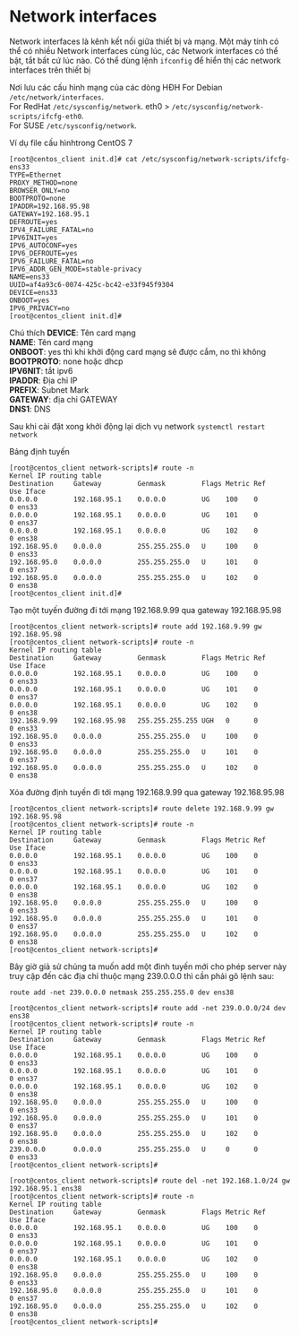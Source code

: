 # Network interfaces
Network interfaces là kênh kết nối giữa thiết bị và mạng. Một máy tính có thể có nhiều Network interfaces cùng lúc, các Network interfaces có thể bật, tắt bất cứ lúc nào. Có thể dùng lệnh `ifconfig` để hiển thị các network interfaces trên thiết bị

Nơi lưu các cấu hình mạng của các dòng HĐH
For Debian `/etc/network/interfaces`.  
For RedHat `/etc/sysconfig/network`. eth0 > `/etc/sysconfig/network-scripts/ifcfg-eth0`.  
For SUSE `/etc/sysconfig/network`.  

Ví dụ file cấu hìnhtrong CentOS 7
```
[root@centos_client init.d]# cat /etc/sysconfig/network-scripts/ifcfg-ens33
TYPE=Ethernet
PROXY_METHOD=none
BROWSER_ONLY=no
BOOTPROTO=none
IPADDR=192.168.95.98
GATEWAY=192.168.95.1
DEFROUTE=yes
IPV4_FAILURE_FATAL=no
IPV6INIT=yes
IPV6_AUTOCONF=yes
IPV6_DEFROUTE=yes
IPV6_FAILURE_FATAL=no
IPV6_ADDR_GEN_MODE=stable-privacy
NAME=ens33
UUID=af4a93c6-0074-425c-bc42-e33f945f9304
DEVICE=ens33
ONBOOT=yes
IPV6_PRIVACY=no
[root@centos_client init.d]#
```

Chú thích
**DEVICE**: Tên card mạng  
**NAME**: Tên card mạng  
**ONBOOT**: yes thì khi khởi động card mạng sẽ được cắm, no thì không  
**BOOTPROTO**: none hoặc dhcp  
**IPV6NIT**: tắt ipv6  
**IPADDR**: Địa chỉ IP  
**PREFIX**: Subnet Mark  
**GATEWAY**: địa chỉ GATEWAY  
**DNS1**: DNS  

Sau khi cài đặt xong khởi động lại dịch vụ network
`systemctl restart network`

Bảng định tuyến
```
[root@centos_client network-scripts]# route -n
Kernel IP routing table
Destination     Gateway         Genmask         Flags Metric Ref    Use Iface
0.0.0.0         192.168.95.1    0.0.0.0         UG    100    0        0 ens33
0.0.0.0         192.168.95.1    0.0.0.0         UG    101    0        0 ens37
0.0.0.0         192.168.95.1    0.0.0.0         UG    102    0        0 ens38
192.168.95.0    0.0.0.0         255.255.255.0   U     100    0        0 ens33
192.168.95.0    0.0.0.0         255.255.255.0   U     101    0        0 ens37
192.168.95.0    0.0.0.0         255.255.255.0   U     102    0        0 ens38
[root@centos_client init.d]#
```
Tạo một tuyến đường đi tới mạng 192.168.9.99 qua gateway 192.168.95.98
```
[root@centos_client network-scripts]# route add 192.168.9.99 gw 192.168.95.98
[root@centos_client network-scripts]# route -n
Kernel IP routing table
Destination     Gateway         Genmask         Flags Metric Ref    Use Iface
0.0.0.0         192.168.95.1    0.0.0.0         UG    100    0        0 ens33
0.0.0.0         192.168.95.1    0.0.0.0         UG    101    0        0 ens37
0.0.0.0         192.168.95.1    0.0.0.0         UG    102    0        0 ens38
192.168.9.99    192.168.95.98   255.255.255.255 UGH   0      0        0 ens33
192.168.95.0    0.0.0.0         255.255.255.0   U     100    0        0 ens33
192.168.95.0    0.0.0.0         255.255.255.0   U     101    0        0 ens37
192.168.95.0    0.0.0.0         255.255.255.0   U     102    0        0 ens38
```
Xóa đường định tuyến đi tới mạng 192.168.9.99 qua gateway 192.168.95.98
```
[root@centos_client network-scripts]# route delete 192.168.9.99 gw 192.168.95.98
[root@centos_client network-scripts]# route -n
Kernel IP routing table
Destination     Gateway         Genmask         Flags Metric Ref    Use Iface
0.0.0.0         192.168.95.1    0.0.0.0         UG    100    0        0 ens33
0.0.0.0         192.168.95.1    0.0.0.0         UG    101    0        0 ens37
0.0.0.0         192.168.95.1    0.0.0.0         UG    102    0        0 ens38
192.168.95.0    0.0.0.0         255.255.255.0   U     100    0        0 ens33
192.168.95.0    0.0.0.0         255.255.255.0   U     101    0        0 ens37
192.168.95.0    0.0.0.0         255.255.255.0   U     102    0        0 ens38
[root@centos_client network-scripts]#
```
Bây giờ giả sử chúng ta muốn add một đinh tuyến mới cho phép server này truy cập đến các địa chỉ thuộc mạng 239.0.0.0 thì cần phải gõ lệnh sau:  

`route add -net 239.0.0.0 netmask 255.255.255.0 dev ens38`  

```
[root@centos_client network-scripts]# route add -net 239.0.0.0/24 dev ens38
[root@centos_client network-scripts]# route -n
Kernel IP routing table
Destination     Gateway         Genmask         Flags Metric Ref    Use Iface
0.0.0.0         192.168.95.1    0.0.0.0         UG    100    0        0 ens33
0.0.0.0         192.168.95.1    0.0.0.0         UG    101    0        0 ens37
0.0.0.0         192.168.95.1    0.0.0.0         UG    102    0        0 ens38
192.168.95.0    0.0.0.0         255.255.255.0   U     100    0        0 ens33
192.168.95.0    0.0.0.0         255.255.255.0   U     101    0        0 ens37
192.168.95.0    0.0.0.0         255.255.255.0   U     102    0        0 ens38
239.0.0.0       0.0.0.0         255.255.255.0   U     0      0        0 ens33
[root@centos_client network-scripts]#

```


```
[root@centos_client network-scripts]# route del -net 192.168.1.0/24 gw 192.168.95.1 ens38
[root@centos_client network-scripts]# route -n
Kernel IP routing table
Destination     Gateway         Genmask         Flags Metric Ref    Use Iface
0.0.0.0         192.168.95.1    0.0.0.0         UG    100    0        0 ens33
0.0.0.0         192.168.95.1    0.0.0.0         UG    101    0        0 ens37
0.0.0.0         192.168.95.1    0.0.0.0         UG    102    0        0 ens38
192.168.95.0    0.0.0.0         255.255.255.0   U     100    0        0 ens33
192.168.95.0    0.0.0.0         255.255.255.0   U     101    0        0 ens37
192.168.95.0    0.0.0.0         255.255.255.0   U     102    0        0 ens38
[root@centos_client network-scripts]#
```